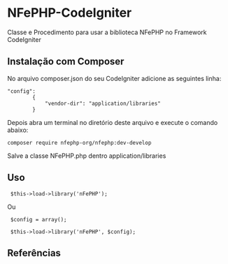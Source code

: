 # NFePHP-CodeIgniter
Classe e Procedimento para usar a biblioteca NFePHP no Framework CodeIgniter
## Instalação com Composer
No arquivo composer.json do seu CodeIgniter adicione as seguintes linha:
```
"config":
        {
            "vendor-dir": "application/libraries"
        }
```

Depois abra um terminal no diretório deste arquivo e execute o comando abaixo:
```
composer require nfephp-org/nfephp:dev-develop
```
Salve a classe NFePHP.php dentro application/libraries

## Uso
```
 $this->load->library('nFePHP');
```
Ou
```
 $config = array();
 
 $this->load->library('nFePHP', $config);
```

## Referências
[1]:https://groups.google.com/forum/#!topic/nfephp/7LJWZp2-TWE
[1]:http://andredourado.com.br/gerar-pdf-de-um-danfe-a-partir-do-xml-em-php/
[1]:https://groups.google.com/forum/#!topic/nfephp/cSYYcuOQoYo
[1]:https://github.com/nfephp-org/nfephp/blob/master/exemplos/NFe/4.00testaDanfe.php
[1]:https://github.com/nfephp-org/nfephp/blob/master/exemplos/NFe/4.00testaDanfce.php
